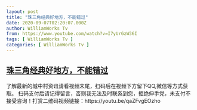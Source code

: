 ```yaml
---
layout: post
title: "珠三角经典好地方，不能错过"
date: 2020-09-07T02:20:07.000Z
author: WilliamWorks Tv
from: https://www.youtube.com/watch?v=I7yUrGzW36I
tags: [ WilliamWorks Tv ]
categories: [ WilliamWorks Tv ]
---
```

<!--1599445207000-->
[珠三角经典好地方，不能错过](https://www.youtube.com/watch?v=I7yUrGzW36I)
------

<div>
了解最新的城中村资讯请看视频末尾，扫码后在视频下方留下QQ,微信等方式获取。 扫码支付后请记得留言，否则我无法及时联系到您，拒绝伸手党，未支付不接受咨询！打赏二维码视频链接：https://youtu.be/qaZFvgEOzho
</div>

